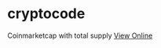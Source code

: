 # cryptocode
Coinmarketcap with total supply
[View Online](https://codemax999.github.io/cryptocode/)
